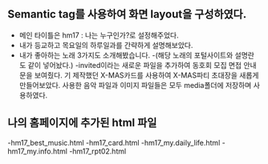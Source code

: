 ## Semantic tag를 사용하여 화면 layout을 구성하였다.
- 메인 타이틀은 hm17 : 나는 누구인가?로 설정해주었다.
- 내가 등교하고 목요일의 하루일과를 간략하게 설명해보았다.
- 내가 좋아하는 노래 3가지도 소개해봤습니다.
-(해당 노래의 포털사이트와 설명란도 같이 넣어놨다.)
-invited이라는 새로운 파일을 추가하여 동호회 모집 면접 안내문을 보여줬다.
기 제작했던 X-MAS카드를 사용하여 X-MAS파티 초대장을 새롭게 만들어보았다.
사용한 음악 파일과 이미지 파일들은 모두 media폴더에 저장하며 사용하였다.
## 나의 홈페이지에 추가된 html 파일
-hm17_best_music.html 
-hm17_card.html
-hm17_my.daily_life.html
-hm17_my.info.html
-hm17_rpt02.html
